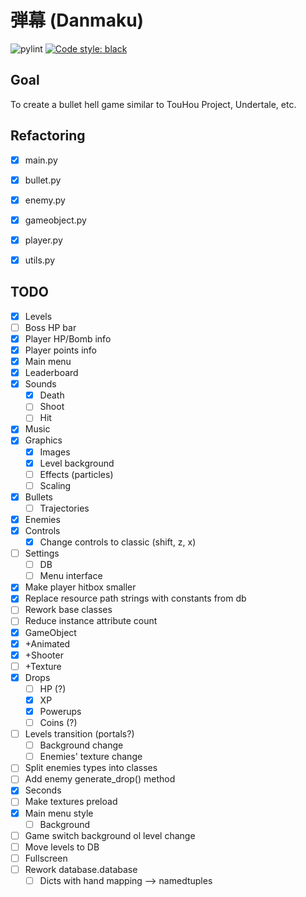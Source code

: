 # 弾幕 (Danmaku)
![pylint](https://img.shields.io/badge/PyLint-9.71-yellow?logo=python&logoColor=white)
[![Code style: black](https://img.shields.io/badge/code%20style-black-000000.svg)](https://github.com/psf/black)

## Goal
To create a bullet hell game similar to TouHou Project, Undertale, etc.

## Refactoring
- [x] main.py
- [x] bullet.py
- [x] enemy.py
- [x] gameobject.py
- [x] player.py
- [x] utils.py


## TODO
- [x] Levels
- [ ] Boss HP bar
- [x] Player HP/Bomb info
- [x] Player points info
- [x] Main menu
- [x] Leaderboard
- [x] Sounds
  - [x] Death
  - [ ] Shoot
  - [ ] Hit
- [x] Music
- [x] Graphics
  - [x] Images
  - [x] Level background
  - [ ] Effects (particles)
  - [ ] Scaling
- [x] Bullets
  - [ ] Trajectories
- [x] Enemies
- [x] Controls
  - [x] Change controls to classic (shift, z, x)
- [ ] Settings
  - [ ] DB
  - [ ] Menu interface
- [x] Make player hitbox smaller
- [x] Replace resource path strings with constants from db
- [ ]  Rework base classes
  - [ ] Reduce instance attribute count
  - [x] GameObject
  - [x] +Animated
  - [x] +Shooter
  - [ ] +Texture
- [x] Drops
  - [ ] HP (?)
  - [x] XP
  - [x] Powerups
  - [ ] Coins (?)
- [ ] Levels transition (portals?)
  - [ ] Background change
  - [ ] Enemies' texture change
- [ ] Split enemies types into classes
- [ ] Add enemy generate_drop() method
- [x] Seconds
- [ ] Make textures preload
- [x] Main menu style
  - [ ] Background
- [ ] Game switch background ol level change
- [ ] Move levels to DB
- [ ] Fullscreen
- [ ] Rework database.database
  - [ ] Dicts with hand mapping --> namedtuples